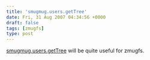 ```yaml
---
title: 'smugmug.users.getTree'
date: Fri, 31 Aug 2007 04:34:56 +0000
draft: false
tags: [zmugfs]
type: post
---
```


[smugmug.users.getTree](http://smugmug.jot.com/WikiHome/1.2.0/smugmug.users.getTree) will be quite useful for zmugfs.